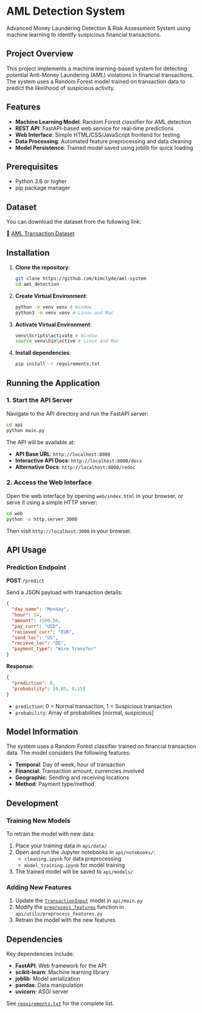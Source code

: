 # AML Detection System

Advanced Money Laundering Detection & Risk Assessment System using machine learning to identify suspicious financial transactions.

## Project Overview

This project implements a machine learning-based system for detecting potential Anti-Money Laundering (AML) violations in financial transactions. The system uses a Random Forest model trained on transaction data to predict the likelihood of suspicious activity.

## Features

- **Machine Learning Model**: Random Forest classifier for AML detection
- **REST API**: FastAPI-based web service for real-time predictions
- **Web Interface**: Simple HTML/CSS/JavaScript frontend for testing
- **Data Processing**: Automated feature preprocessing and data cleaning
- **Model Persistence**: Trained model saved using joblib for quick loading


## Prerequisites

- Python 3.8 or higher
- pip package manager

## Dataset

You can download the dataset from the following link:

🔗 [AML Transaction Dataset](https://www.kaggle.com/datasets/berkanoztas/synthetic-transaction-monitoring-dataset-aml?resource=download)

## Installation

1. **Clone the repository**:
   ```bash
   git clone https://github.com/kimclyde/aml-system
   cd aml_detection
   ```

2. **Create Virtual Environment**:
    ```bash
    python -m venv venv # Window
    python3 -m venv venv # Linux and Mac
    ```

3. **Activate Virtual Environment**:
    ```bash
    venv\Scripts\activate # Window
    source venv\bin\active # Linux and Mac
    ```

4. **Install dependencies**:
   ```bash
   pip install -r requirements.txt
   ```

## Running the Application

### 1. Start the API Server

Navigate to the API directory and run the FastAPI server:

```bash
cd api
python main.py
```

The API will be available at:
- **API Base URL**: `http://localhost:8000`
- **Interactive API Docs**: `http://localhost:8000/docs`
- **Alternative Docs**: `http://localhost:8000/redoc`

### 2. Access the Web Interface

Open the web interface by opening `web/index.html` in your browser, or serve it using a simple HTTP server:

```bash
cd web
python -m http.server 3000
```

Then visit `http://localhost:3000` in your browser.

## API Usage

### Prediction Endpoint

**POST** `/predict`

Send a JSON payload with transaction details:

```json
{
  "day_name": "Monday",
  "hour": 14,
  "amount": 1500.50,
  "pay_curr": "USD",
  "recieved_curr": "EUR",
  "send_loc": "US",
  "recieve_loc": "DE",
  "payment_type": "Wire Transfer"
}
```

**Response:**
```json
{
  "prediction": 0,
  "probability": [0.85, 0.15]
}
```

- `prediction`: 0 = Normal transaction, 1 = Suspicious transaction
- `probability`: Array of probabilities [normal, suspicious]


## Model Information

The system uses a Random Forest classifier trained on financial transaction data. The model considers the following features:

- **Temporal**: Day of week, hour of transaction
- **Financial**: Transaction amount, currencies involved
- **Geographic**: Sending and receiving locations
- **Method**: Payment type/method

## Development

### Training New Models

To retrain the model with new data:

1. Place your training data in `api/data/`
2. Open and run the Jupyter notebooks in `api/notebooks/`:
   - `cleaning.ipynb` for data preprocessing
   - `model_training.ipynb` for model training
3. The trained model will be saved to `api/models/`

### Adding New Features

1. Update the [`TransactionInput`](api/main.py) model in `api/main.py`
2. Modify the [`preprocess_features`](api/utils/preprocess_features.py) function in `api/utils/preprocess_features.py`
3. Retrain the model with the new features

## Dependencies

Key dependencies include:
- **FastAPI**: Web framework for the API
- **scikit-learn**: Machine learning library
- **joblib**: Model serialization
- **pandas**: Data manipulation
- **uvicorn**: ASGI server

See [`requirements.txt`](requirements.txt) for the complete list.
